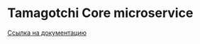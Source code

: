 # Tamagotchi Core microservice #

[Ссылка на документацию](https://github.com/tamagochy/tamagotchi/wiki)